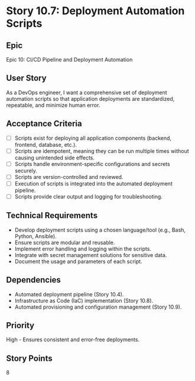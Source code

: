 # Story 10.7: Deployment Automation Scripts

## Epic
Epic 10: CI/CD Pipeline and Deployment Automation

## User Story
As a DevOps engineer, I want a comprehensive set of deployment automation scripts so that application deployments are standardized, repeatable, and minimize human error.

## Acceptance Criteria
- [ ] Scripts exist for deploying all application components (backend, frontend, database, etc.).
- [ ] Scripts are idempotent, meaning they can be run multiple times without causing unintended side effects.
- [ ] Scripts handle environment-specific configurations and secrets securely.
- [ ] Scripts are version-controlled and reviewed.
- [ ] Execution of scripts is integrated into the automated deployment pipeline.
- [ ] Scripts provide clear output and logging for troubleshooting.

## Technical Requirements
- Develop deployment scripts using a chosen language/tool (e.g., Bash, Python, Ansible).
- Ensure scripts are modular and reusable.
- Implement error handling and logging within the scripts.
- Integrate with secret management solutions for sensitive data.
- Document the usage and parameters of each script.

## Dependencies
- Automated deployment pipeline (Story 10.4).
- Infrastructure as Code (IaC) implementation (Story 10.8).
- Automated provisioning and configuration management (Story 10.9).

## Priority
High - Ensures consistent and error-free deployments.

## Story Points
8
